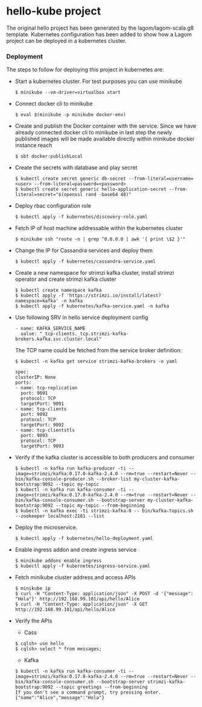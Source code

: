 # hello-kube project

The original hello project has been generated by the lagom/lagom-scala.g8 template. Kubernetes configuration has been added to show how a Lagom project can be deployed in a kubernetes cluster.

### Deployment

The steps to follow for deploying this project in kubernetes are:

- Start a kubernetes cluster. For test purposes you can use minikube
  ```
  $ minikube --vm-driver=virtualbox start
  ```
- Connect docker cli to minikube 
  ```
  $ eval $(minikube -p minikube docker-env)
  ```
- Create and publish the Docker container with the service. Since we have already connected docker cli to minikube in last step the newly published images will be made available directly within minikube docker instance reach 
  ```
  $ sbt docker:publishLocal
  ```
- Create the secrets with database and play secret
  ```
  $ kubectl create secret generic db-secret --from-literal=username=<user> --from-literal=password=<password>
  $ kubectl create secret generic hello-application-secret --from-literal=secret="$(openssl rand -base64 48)"
  ```
- Deploy rbac configuration role
  ```
  $ kubectl apply -f kubernetes/discovery-role.yaml
  ```
- Fetch IP of host machine addressable within the kubernetes cluster
  ```
  $ minikube ssh "route -n | grep ^0.0.0.0 | awk '{ print \$2 }'"
  ```
- Change the IP for Cassandra services and deploy them
  ```
  $ kubectl apply -f kubernetes/cassandra-service.yaml
  ```
- Create a new namespace for strimzi kafka cluster, install strimzi operator and create strimzi kafka cluster
  ```
  $ kubectl create namespace kafka
  $ kubectl apply -f 'https://strimzi.io/install/latest?namespace=kafka' -n kafka
  $ kubectl apply -f kubernetes/kafka-service.yaml -n kafka 
  ```
- Use following SRV in hello service deployment config
  ```
  - name: KAFKA_SERVICE_NAME
    value: "_tcp-clients._tcp.strimzi-kafka-brokers.kafka.svc.cluster.local"
  ```
  The TCP name could be fetched from the service broker definition:
  ```
  $ kubectl -n kafka get service strimzi-kafka-brokers -o yaml
  
  spec:
  clusterIP: None
  ports:
  - name: tcp-replication
    port: 9091
    protocol: TCP
    targetPort: 9091
  - name: tcp-clients
    port: 9092
    protocol: TCP
    targetPort: 9092
  - name: tcp-clientstls
    port: 9093
    protocol: TCP
    targetPort: 9093

  ```
- Verify if the kafka cluster is accessible to both producers and consumer
  ```
  $ kubectl -n kafka run kafka-producer -ti --image=strimzi/kafka:0.17.0-kafka-2.4.0 --rm=true --restart=Never -- bin/kafka-console-producer.sh --broker-list my-cluster-kafka-bootstrap:9092 --topic my-topic
  $ kubectl -n kafka run kafka-consumer -ti --image=strimzi/kafka:0.17.0-kafka-2.4.0 --rm=true --restart=Never -- bin/kafka-console-consumer.sh --bootstrap-server my-cluster-kafka-bootstrap:9092 --topic my-topic --from-beginning
  $ kubectl -n kafka exec -ti strimzi-kafka-0 -- bin/kafka-topics.sh --zookeeper localhost:2181 --list
  ```
- Deploy the microservice.<br>
  ```
  $ kubectl apply -f kubernetes/hello-deployment.yaml
  ```
- Enable ingress addon and create ingress service
  ```
  $ minikube addons enable ingress
  $ kubectl apply -f kubernetes/ingress-service.yaml
  ```
- Fetch minikube cluster address and access APIs
  ```
  $ minikube ip
  $ curl -H "Content-Type: application/json" -X POST -d '{"message": "Hola"}' http://192.168.99.101/api/hello/Alice
  $ curl -H "Content-Type: application/json" -X GET http://192.168.99.101/api/hello/Alice
  ```
- Verify the APIs 
  - Cass
  ```
  $ cqlsh> use hello
  $ cqlsh> select * from messages;
  ```

  - Kafka
  ```
  $ kubectl -n kafka run kafka-consumer -ti --image=strimzi/kafka:0.17.0-kafka-2.4.0 --rm=true --restart=Never -- bin/kafka-console-consumer.sh --bootstrap-server strimzi-kafka-bootstrap:9092 --topic greetings --from-beginning
  If you don't see a command prompt, try pressing enter.
  {"name":"Alice","message":"Hola"}
  ```
